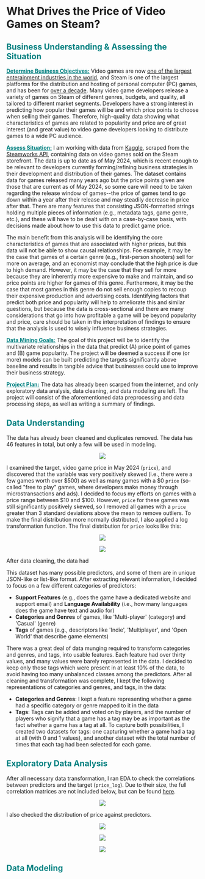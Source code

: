 # What Drives the Price of Video Games on Steam?
## <span style="color: Teal; font-weight: bold"> Business Understanding & Assessing the Situation</span>

<span style="color: Teal; text-decoration: underline">**Determine Business Objectives:**</span> Video games are now <a href="https://www.forbes.com/sites/forbesagencycouncil/2023/11/17/the-gaming-industry-a-behemoth-with-unprecedented-global-reach/">one of the largest enterainment industries in the world</a>, and Steam is one of the largest platforms for the distribution and hosting of personal computer (PC) games, and has been for <a href="https://archive.vn/JkIMI">over a decade</a>. Many video game developers release a variety of games on Steam of different genres, budgets, and quality, all tailored to different market segments. Developers have a strong interest in predicting how popular their games will be and which price points to choose when selling their games. Therefore, high-quality data showing what characteristics of games are related to popularity and price are of great interest (and great value) to video game developers looking to distribute games to a wide PC audience.

<span style="color: Teal; text-decoration: underline">**Assess Situation:**</span> I am working with data from <a href="https://www.kaggle.com/datasets/artermiloff/steam-games-dataset/data">Kaggle</a>, scraped from the <a href="https://partner.steamgames.com/doc/sdk/api">Steamworks API</a>, containing data on video games sold on the Steam storefront. The data is up to date as of May 2024, which is recent enough to be relevant to developers currently forming/refining business strategies in their development and distribution of their games. The dataset contains data for games released many years ago but the price points given are those that are current as of May 2024, so some care will need to be taken regarding the release window of games--the price of games tend to go down within a year after their release and may steadily decrease in price after that. There are many features that consisting JSON-formatted strings holding multiple pieces of information (e.g., metadata tags, game genre, etc.), and these will have to be dealt with on a case-by-case basis, with decisions made about how to use this data to predict game price.

The main benefit from this analysis will be identifying the core characteristics of games that are associated with higher prices, but this data will not be able to show causal relationships. Foe example, it may be the case that games of a certain genre (e.g., first-person shooters) sell for more on average, and an economist may conclude that the high price is due to high demand. However, it may be the case that they sell for more because they are inherently more expensive to make and maintain, and so price points are higher for games of this genre. Furthermore, it may be the case that most games in this genre do not sell enough copies to recoup their expensive production and advertising costs. Identifying factors that predict both price and popularity will help to ameliorate this and similar questions, but because the data is cross-sectional and there are many considerations that go into how profitable a game will be beyond popularity and price, care should be taken in the interpretation of findings to ensure that the analysis is used to wisely influence business strategies.

<span style="color: Teal; text-decoration: underline">**Data Mining Goals:**</span> The goal of this project will be to identify the multivariate relationships in the data that predict (A) price point of games and (B) game popularity. The project will be deemed a success if one (or more) models can be built predicting the targets significantly above baseline and results in tangible advice that businesses could use to improve their business strategy.

<span style="color: Teal; text-decoration: underline">**Project Plan:**</span> The data has already been scarped from the internet, and only exploratory data analysis, data cleaning, and data modeling are left. The project will consist of the aforementioned data preprocessing and data processing steps, as well as writing a summary of findings.

## <span style="color: Teal; font-weight: bold">Data Understanding</span>
The data has already been cleaned and duplicates removed. The data has 46 features in total, but only a few will be used in modeling.
<p align="center">
<img src="images/df_initial_info.png">
<p></p>
I examined the target, video game price in May 2024 (<code>price</code>), and discovered that the variable was very positively skewed (i.e., there were a few games worth over $500) as well as many games with a $0 <code>price</code> (so-called "free to play" games, where developers make money through microstransactions and ads). I decided to focus my efforts on games with a price range between $10 and $100. However, <code>price</code> for these games was still significantly positively skewed, so I removed all games with a <code>price</code> greater than 3 standard deviations above the mean to remove outliers. To make the final distribution more normally distributed, I also applied a log transformation function. The final distribution for <code>price</code> looks like this:
<p align="center">
<img src="images/price hist_no xform.png">
<p></p>
<p align="center">
<img src="images/price hist_log xform.png">
<p></p>
After data cleaning, the data had 

This dataset has many possible predictors, and some of them are in unique JSON-like or list-like format. After extracting relevant information, I decided to focus on a few different categories of predictors:
<ul>
  <li><b>Support Features</b> (e.g., does the game have a dedicated website and support email) and <b>Language Availability</b> (i.e., how many languages does the game have text and audio for)</li>
  <li><b>Categories and Genres</b> of games, like 'Multi-player' (category) and 'Casual' (genre)</li>
  <li><b>Tags</b> of games (e.g., descriptors like 'Indie', 'Multiplayer', and 'Open World' that describe game elements)</li>
</ul>
There was a great deal of data munging required to transform categories and genres, and tags, into usable features. Each feature had over thirty values, and many values were barely represented in the data. I decided to keep only those tags which were present in at least 10% of the data, to avoid having too many unbalanced classes among the predictors. After all cleaning and transformation was complete, I kept the following representations of categories and genres, and tags, in the data:
<ul>
  <li><b>Categories and Genres</b>: I kept a feature representing whether a game had a specific category or genre mapped to it in the data</li>
  <li><b>Tags</b>: Tags can be added and voted on by players, and the number of players who signify that a game has a tag may be as important as the fact whether a game has a tag at all. To capture both possibilities, I created two datasets for tags: one capturing whether a game had a tag at all (with 0 and 1 values), and another dataset with the total number of times that each tag had been selected for each game.</li>
</ul>

## <span style="color: Teal; font-weight: bold">Exploratory Data Analysis</span>
After all necessary data transformation, I ran EDA to check the correlations between predictors and the target (<code>price_log</code>). Due to their size, the full correlation matrices are not included below, but can be found <a href="https://github.com/mattbenn/capstone/blob/main/Steam%20Games_EDA.ipynb">here</a>.
<p align="center">
<img src="images/correlations_mainline.png">
<p></p>

I also checked the distribution of price against predictors.
<p align="center">
<img src="images/pairplots_support and langs.png">
<p></p>

<p align="center">
<img src="images/boxplots_catgen.png">
<p></p>

<p align="center">
<img src="images/boxplots_tags_bool.png">
<p></p>



## <span style="color: Teal; font-weight: bold">Data Modeling</span>
